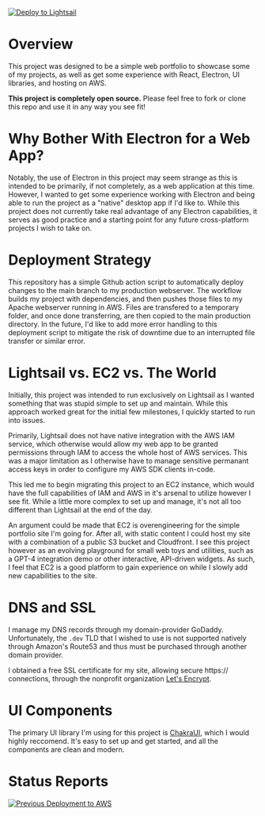 [![Deploy to Lightsail](https://github.com/kylemaestro/codefolio/actions/workflows/lightsail-deploy.yml/badge.svg)](https://github.com/kylemaestro/codefolio/actions/workflows/lightsail-deploy.yml)

# Overview
This project was designed to be a simple web portfolio to showcase some of my projects, as well as get some experience with React, Electron, UI libraries, and hosting on AWS.

**This project is completely open source.** Please feel free to fork or clone this repo and use it in any way you see fit!

# Why Bother With Electron for a Web App?
Notably, the use of Electron in this project may seem strange as this is intended to be primarily, if not completely, as a web application at this time. However, I wanted to get some experience working with Electron and being able to run the project as a "native" desktop app if I'd like to. While this project does not currently take real advantage of any Electron capabilities, it serves as good practice and a starting point for any future cross-platform projects I wish to take on.

# Deployment Strategy
This repository has a simple Github action script to automatically deploy changes to the main branch to my production webserver. The workflow builds my project with dependencies, and then pushes those files to my Apache webserver running in AWS. Files are transfered to a temporary folder, and once done transferring, are then copied to the main production directory. In the future, I'd like to add more error handling to this deployment script to mitigate the risk of downtime due to an interrupted file transfer or similar error.

# Lightsail vs. EC2 vs. The World
Initially, this project was intended to run exclusively on Lightsail as I wanted something that was stupid simple to set up and maintain. While this approach worked great for the initial few milestones, I quickly started to run into issues.

Primarily, Lightsail does not have native integration with the AWS IAM service, which otherwise would allow my web app to be granted permissions through IAM to access the whole host of AWS services. This was a major limitation as I otherwise have to manage sensitive permanant access keys in order to configure my AWS SDK clients in-code.

This led me to begin migrating this project to an EC2 instance, which would have the full capabilities of IAM and AWS in it's arsenal to utilize however I see fit. While a little more complex to set up and manage, it's not all too different than Lightsail at the end of the day. 

An argument could be made that EC2 is overengineering for the simple portfolio site I'm going for. After all, with static content I could host my site with a combination of a public S3 bucket and Cloudfront. I see this project however as an evolving playground for small web toys and utilities, such as a GPT-4 integration demo or other interactive, API-driven widgets. As such, I feel that EC2 is a good platform to gain experience on while I slowly add new capabilities to the site. 

# DNS and SSL
I manage my DNS records through my domain-provider GoDaddy. Unfortunately, the `.dev` TLD that I wished to use is not supported natively through Amazon's Route53 and thus must be purchased through another domain provider.

I obtained a free SSL certificate for my site, allowing secure https:// connections, through the nonprofit organization [Let's Encrypt](https://letsencrypt.org/). 

# UI Components
The primary UI library I'm using for this project is [ChakraUI](https://chakra-ui.com/), which I would highly reccomend. It's easy to set up and get started, and all the components are clean and modern. 

# Status Reports
[![Previous Deployment to AWS](https://github.com/kylemaestro/codefolio/actions/workflows/lightsail-deploy.yml/badge.svg?event=push)](https://github.com/kylemaestro/codefolio/actions/workflows/lightsail-deploy.yml)
